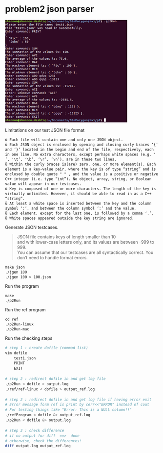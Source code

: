 # problem2 json parser

<img src= "https://raw.githubusercontent.com/shannon112/DSnPorygon/master/hw1/p2/demo.png" width=400/>

Limitations on our test JSON file format
```
ü Each file will contain one and only one JSON object.
ü Each JSON object is enclosed by opening and closing curly braces ‘{’ and ‘}’ located in the begin and end of the file, respectively, each in one line. No extra characters, except perhaps white spaces (e.g. ‘ ’, ‘\t’, ‘\b’, ‘\r’, ‘\n’), are in these two lines.
ü Within the curly braces is(are) zero, one, or more element(s). Each element is a key-value pair, where the key is of type “string” and is enclosed by double quote " " , and the value is a positive or negative C++ integer (i.e. type “int”). No object, array, string, or Boolean value will appear in our testcases.
ü Key is composed of one or more characters. The length of the key is virtually unlimited. However, it should be able to read in as a C++ “string”.
ü At least a white space is inserted between the key and the column symbol ‘:’, and between the column symbol ‘:’ and the value.
ü Each element, except for the last one, is followed by a comma ‘,’.
ü White spaces appeared outside the key string are ignored.
```

Generate JSON testcases.  
> JSON file contains keys of length smaller than 10  
> and with lower-case letters only, and its values are between -999 to 999.  
> You can assume that our testcases are all syntactically correct. You don’t need to handle format errors.  
```
make json
./jgen 100
./jgen 100 > 100.json
```

Run the program
```
make
./p2Run
```

Run the ref program
```
cd ref
./p2Run-linux
./p2Run-mac
```

Run the checking steps
```sh
# step 1 : create dofile (commad list)
vim dofile
    test1.json
    PRINT
    EXIT

# step 2 : redirect dofile in and get log file
./p2Run < dofile > output.log
./ref/ref-linux < dofile > output_ref.log

# step 2 : redirect dofile in and get log file if having error exit
# Error message form ref is print by cerr<<"ERROR" instead of cout
# For testing things like "Error: This is a NULL column!!"
./refProgram < dofile &> output_ref.log
./p2Run < dofile &> output.log

# step 3 : check difference
# if no output for diff  ==>  done
# otherwise, check the differences!
diff output.log output_ref.log
```
